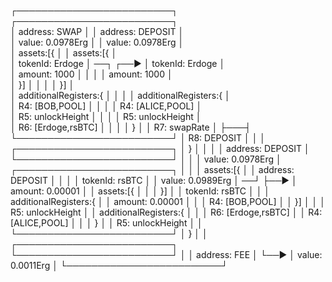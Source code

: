 ┌─────────────────────────┐              ┌─────────────────────────┐   
│  address: SWAP          │              │  address: DEPOSIT       │   
│  value: 0.0978Erg       │              │  value: 0.0978Erg       │   
│  assets:[{              │              │  assets:[{              │   
│   tokenId: Erdoge       │  ──┐   ┌──►  │   tokenId: Erdoge       │   
│   amount:  1000         │    │   │     │   amount:  1000         │   
│  }]                     │    │   │     │  }]                     │   
│  additionalRegisters:{  │    │   │     │  additionalRegisters:{  │   
│   R4: [BOB,POOL]        │    │   │     │   R4: [ALICE,POOL]      │   
│   R5: unlockHeight      │    │   │     │   R5: unlockHeight      │   
│   R6: [Erdoge,rsBTC]    │    │   │     │  }                      │
│   R7: swapRate          │    ├───┤     └─────────────────────────┘
│   R8: DEPOSIT           │    │   │     ┌─────────────────────────┐
│  }                      │    │   │     │  address: DEPOSIT       │
└─────────────────────────┘    │   │     │  value: 0.0978Erg       │
┌─────────────────────────┐    │   │     │  assets:[{              │
│  address: DEPOSIT       │    │   │     │   tokenId: rsBTC        │
│  value: 0.0989Erg       │  ──┘   ├──►  │   amount:  0.00001      │
│  assets:[{              │        │     │  }]                     │
│   tokenId: rsBTC        │        │     │  additionalRegisters:{  │
│   amount:  0.00001      │        │     │   R4: [BOB,POOL]        │
│  }]                     │        │     │   R5: unlockHeight      │
│  additionalRegisters:{  │        │     │   R6: [Erdoge,rsBTC]    │
│   R4: [ALICE,POOL]      │        │     │  }                      │
│   R5: unlockHeight      │        │     └─────────────────────────┘
│  }                      │        │     ┌─────────────────────────┐
└─────────────────────────┘        │     │  address: FEE           │
                                   └──►  │  value: 0.0011Erg       │
                                         └─────────────────────────┘